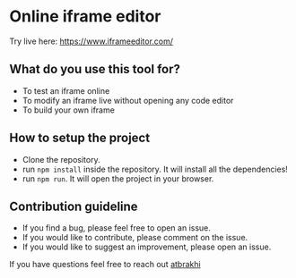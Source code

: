# Online iframe editor
Try live here: https://www.iframeeditor.com/

## What do you use this tool for?
- To test an iframe online
- To modify an iframe live without opening any code editor
- To build your own iframe

## How to setup the project

- Clone the repository.
- run `npm install` inside the repository. It will install all the dependencies!
- run `npm run`. It will open the project in your browser.


## Contribution guideline
- If you find a bug, please feel free to open an issue. 
- If you would like to contribute, please comment on the issue.
- If you would like to suggest an improvement, please open an issue.

If you have questions feel free to reach out [atbrakhi](https://twitter.com/atbrakhi)

